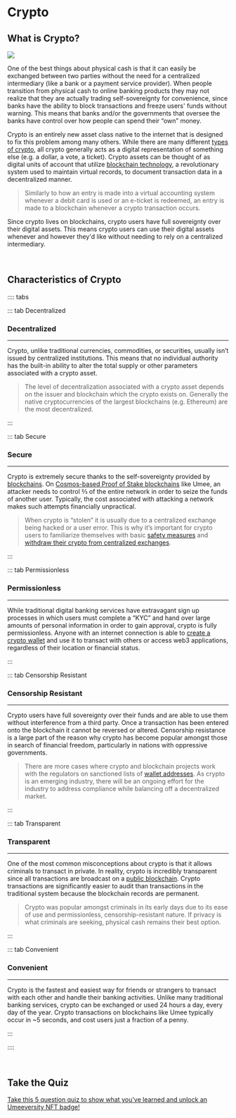 # Crypto

## What is Crypto?

![](/bg/what-is-crypto.png)

One of the best things about physical cash is that it can easily be exchanged between two parties without the need for a centralized intermediary (like a bank or a payment service provider). When people transition from physical cash to online banking products they may not realize that they are actually trading self-sovereignty for convenience, since banks have the ability to block transactions and freeze users' funds without warning. This means that banks and/or the governments that oversee the banks have control over how people can spend their “own” money.

Crypto is an entirely new asset class native to the internet that is designed to fix this problem among many others. While there are many different [types of crypto](/learn-the-basics/crypto-basics/types-of-crypto), all crypto generally acts as a digital representation of something else (e.g. a dollar, a vote, a ticket). Crypto assets can be thought of as digital units of account that utilize [blockchain technology](/learn-the-basics/blockchain-basics/what-is-blockchain), a revolutionary system used to maintain virtual records, to document transaction data in a decentralized manner. 

> Similarly to how an entry is made into a virtual accounting system whenever a debit card is used or an e-ticket is redeemed, an entry is made to a blockchain whenever a crypto transaction occurs.

Since crypto lives on blockchains, crypto users have full sovereignty over their digital assets. This means crypto users can use their digital assets whenever and however they'd like without needing to rely on a centralized intermediary. 

<br>

## Characteristics of Crypto

:::: tabs

::: tab Decentralized

### Decentralized

****

Crypto, unlike traditional currencies, commodities, or securities, usually isn’t issued by centralized institutions. This means that no individual authority has the built-in ability to alter the total supply or other parameters associated with a crypto asset. 

> The level of decentralization associated with a crypto asset depends on the issuer and blockchain which the crypto exists on. Generally the native cryptocurrencies of the largest blockchains (e.g. Ethereum) are the most decentralized.

:::

::: tab Secure

### Secure

****

Crypto is extremely secure thanks to the self-sovereignty provided by [blockchains](/learn-the-basics/blockchain-basics/what-is-blockchain). On [Cosmos-based Proof of Stake blockchains](/learn-the-basics/cosmos-basics/what-is-cosmos) like Umee, an attacker needs to control ⅔ of the entire network in order to seize the funds of another user. Typically, the cost associated with attacking a network makes such attempts financially unpractical.

> When crypto is “stolen” it is usually due to a centralized exchange being hacked or a user error. This is why it’s important for crypto users to familiarize themselves with basic [safety measures](/learn-the-basics/crypto-basics/what-is-a-wallet.html#wallet-safety) and [withdraw their crypto from centralized exchanges](/users/getting-started/funding-wallet).

:::

::: tab Permissionless

### Permissionless

****

While traditional digital banking services have extravagant sign up processes in which users must complete a “KYC” and hand over large amounts of personal information in order to gain approval, crypto is fully permissionless. Anyone with an internet connection is able to [create a crypto wallet](/users/getting-started/creating-wallet) and use it to transact with others or access web3 applications, regardless of their location or financial status.

:::

::: tab Censorship Resistant

### Censorship Resistant

****

Crypto users have full sovereignty over their funds and are able to use them without interference from a third party. Once a transaction has been entered onto the blockchain it cannot be reversed or altered. Censorship resistance is a large part of the reason why crypto has become popular amongst those in search of financial freedom, particularly in nations with oppressive governments.

> There are more cases where crypto and blockchain projects work with the regulators on sanctioned lists of [wallet addresses](/learn-the-basics/crypto-basics/what-is-a-wallet.html#what-is-a-wallet-address). As crypto is an emerging industry, there will be an ongoing effort for the industry to address compliance while balancing off a decentralized market.

:::

::: tab Transparent

### Transparent

****

One of the most common misconceptions about crypto is that it allows criminals to transact in private. In reality, crypto is incredibly transparent since all transactions are broadcast on a [public blockchain](/learn-the-basics/blockchain-basics/what-is-blcokchain). Crypto transactions are significantly easier to audit than transactions in the traditional system because the blockchain records are permanent. 

> Crypto was popular amongst criminals in its early days due to its ease of use and permissionless, censorship-resistant nature. If privacy is what criminals are seeking, physical cash remains their best option.

:::

::: tab Convenient

### Convenient

****

Crypto is the fastest and easiest way for friends or strangers to transact with each other and handle their banking activities. Unlike many traditional banking services, crypto can be exchanged or used 24 hours a day, every day of the year. Crypto transactions on blockchains like Umee typically occur in ~5 seconds, and cost users just a fraction of a penny.

:::

::::

<br>

## Take the Quiz

[Take this 5 question quiz to show what you've learned and unlock an Umeeversity NFT badge!](https://forms.gle/Q1WHxe5QvXxuipnp9)